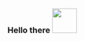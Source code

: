 ### Hello there <img src="https://www.google.com/url?sa=i&url=https%3A%2F%2Ftenor.com%2Fsearch%2Fhi-bunny-gifs&psig=AOvVaw1MPZp6Zd3Avma6M-q5mL_x&ust=1620523574651000&source=images&cd=vfe&ved=0CAIQjRxqFwoTCKid4Pv2uPACFQAAAAAdAAAAABAJ" width="50" >

<!--
**bazingaav/bazingaav** is a ✨ _special_ ✨ repository because its `README.md` (this file) appears on your GitHub profile.

Here are some ideas to get you started:

- 🔭 I’m currently working on ...
- 🌱 I’m currently learning ...
- 👯 I’m looking to collaborate on ...
- 🤔 I’m looking for help with ...
- 💬 Ask me about ...
- 📫 How to reach me: ...
- 😄 Pronouns: ...
- ⚡ Fun fact: ...
-->
